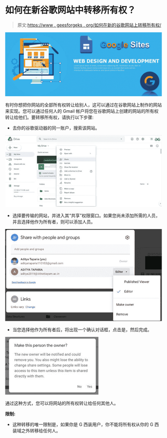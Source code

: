 # 如何在新谷歌网站中转移所有权？

> 原文:[https://www . geesforgeks . org/如何在新的谷歌网站上转移所有权/](https://www.geeksforgeeks.org/how-to-transfer-ownership-in-new-google-sites/)

![](img/f832fbd6f027c6d808ed269d560d7db1.png)

有时你想把你网站的全部所有权转让给别人，这可以通过在谷歌网站上制作的网站来实现。您可以通过任何人的 Gmail 帐户将您在谷歌网站上创建的网站的所有权转让给他们。要转移所有权，请执行以下步骤:

*   去你的谷歌驱动器的同一账户，搜索该网站。

![](img/a24d150f6645bf6f28f050286ba05ad7.png)

*   选择要传输的网站，并进入其“共享”权限窗口。如果您尚未添加所需的人员，并且选择他作为所有者，则可以添加人员。

![](img/b1ec8a78580a5d832d67575579750f6a.png)

*   当您选择他作为所有者后，将出现一个确认对话框，点击是，然后完成。

![](img/005093fcbffd2945f99b4293ab7aef03.png)

通过这种方式，您可以将网站的所有权转让给任何其他人。

**限制:**

*   这种转移的唯一限制是，如果你是 G 西装用户，你不能将所有权从你的 G 西装域之外转移给任何人。